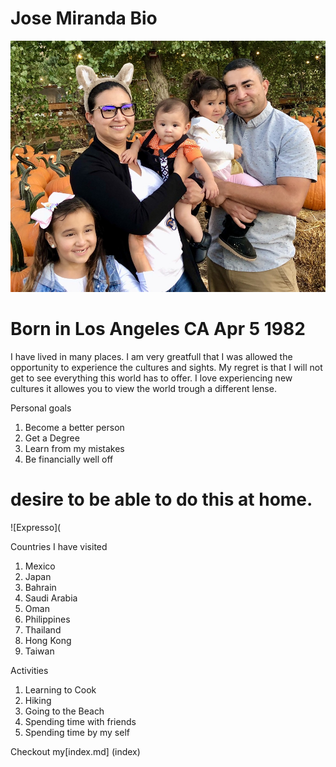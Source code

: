# Jose Miranda Bio

![Family](6CF8B5AB-F7C0-4D18-95E0-626B076A3605_1_105_c.jpeg)
# Born in Los Angeles CA Apr 5 1982

I have lived in many places. I am very greatfull that I was allowed the opportunity to experience the cultures and sights.
My regret is that I will not get to see everything this world has to offer.
I love experiencing new cultures it allowes you to view the world trough a different lense.

Personal goals
1. Become a better person
1. Get a Degree
1. Learn from my mistakes
1. Be financially well off

# desire to be able to do this at home.
![Expresso](

Countries I have visited
1. Mexico
1. Japan
1. Bahrain
1. Saudi Arabia
1. Oman
1. Philippines
1. Thailand
1. Hong Kong
1. Taiwan

Activities
1. Learning to Cook
1. Hiking
1. Going to the Beach
1. Spending time with friends
1. Spending time by my self

Checkout my[index.md] (index)
